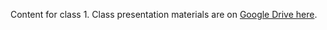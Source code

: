 Content for class 1. Class presentation materials are on [Google Drive here](https://drive.google.com/open?id=1ml4cobu5nnwX7jjK0cWJ6DfhRQfObIKmJdH2PK-UTWE).
